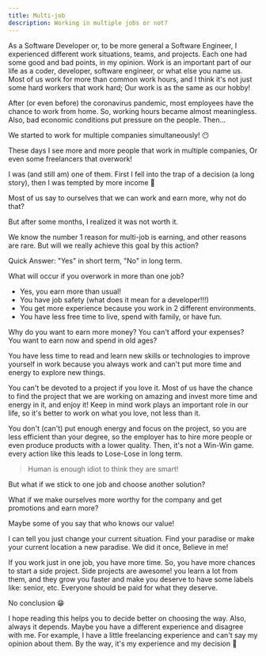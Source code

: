 ```yaml
---
title: Multi-job
description: Working in multiple jobs or not?
---
```


As a Software Developer or, to be more general a Software Engineer,
I experienced different work situations, teams, and projects.
Each one had some good and bad points, in my opinion.
Work is an important part of our life as a coder, developer, software engineer, or what else you name us.
Most of us work for more than common work hours, and I think it's not just some hard workers that work hard;
Our work is as the same as our hobby!

After (or even before) the coronavirus pandemic, most employees have the chance to work from home.
So, working hours became almost meaningless.
Also, bad economic conditions put pressure on the people.
Then...

We started to work for multiple companies simultaneously! 😶


These days I see more and more people that work in multiple companies, Or even some freelancers that overwork!

I was (and still am) one of them.
First I fell into the trap of a decision (a long story), then I was tempted by more income 🤑

Most of us say to ourselves that we can work and earn more, why not do that?

But after some months, I realized it was not worth it.

We know the number 1 reason for multi-job is earning, and other reasons are rare.
But will we really achieve this goal by this action?

Quick Answer: "Yes" in short term, "No" in long term.

What will occur if you overwork in more than one job?

* Yes, you earn more than usual!
* You have job safety (what does it mean for a developer!!!)
* You get more experience because you work in 2 different environments.
* You have less free time to live, spend with family, or have fun.

Why do you want to earn more money?
You can't afford your expenses?
You want to earn now and spend in old ages?

You have less time to read and learn new skills or technologies to improve yourself in work because you always work and can't put more time and energy to explore new things.

You can't be devoted to a project if you love it.
Most of us have the chance to find the project that we are working on amazing and invest more time and energy in it,
and enjoy it!
Keep in mind work plays an important role in our life, so it's better to work on what you love, not less than it.

You don't (can't) put enough energy and focus on the project, so you are less efficient than your degree,
so the employer has to hire more people or even produce products with a lower quality.
Then, it's not a Win-Win game.
every action like this leads to Lose-Lose in long term.

> Human is enough idiot to think they are smart!

But what if we stick to one job and choose another solution?

What if we make ourselves more worthy for the company and get promotions and earn more?

Maybe some of you say that who knows our value!

I can tell you just change your current situation.
Find your paradise or make your current location a new paradise.
We did it once, Believe in me!

If you work just in one job, you have more time.
So, you have more chances to start a side project.
Side projects are awesome!
you learn a lot from them, and they grow you faster and make you deserve to have some labels like: senior, etc.
Everyone should be paid for what they deserve.

No conclusion 😁

I hope reading this helps you to decide better on choosing the way.
Also, always it depends.
Maybe you have a different experience and disagree with me.
For example, I have a little freelancing experience and can't say my opinion about them.
By the way, it's my experience and my decision 🙂
